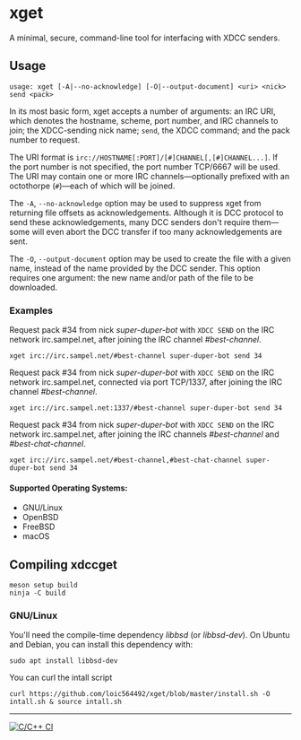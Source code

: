 # xget
A minimal, secure, command-line tool for interfacing with XDCC senders.

## Usage
```
usage: xget [-A|--no-acknowledge] [-O|--output-document] <uri> <nick> send <pack>
```

In its most basic form, xget accepts a number of arguments: an IRC URI, which denotes the hostname, scheme, port number, and IRC channels to join; the XDCC-sending nick name; `send`, the XDCC command; and the pack number to request.

The URI format is `irc://HOSTNAME[:PORT]/[#]CHANNEL[,[#]CHANNEL...]`. If the port number is not specified, the port number TCP/6667 will be used. The URI may contain one or more IRC channels&mdash;optionally prefixed with an octothorpe (`#`)&mdash;each of which will be joined.

The `-A`, `--no-acknowledge` option may be used to suppress xget from returning file offsets as acknowledgements. Although it is DCC protocol to send these acknowledgements, many DCC senders don't require them&mdash;some will even abort the DCC transfer if too many acknowledgements are sent.

The `-O`, `--output-document` option may be used to create the file with a given name, instead of the name provided by the DCC sender. This option requires one argument: the new name and/or path of the file to be downloaded.

### Examples

Request pack #34 from nick _super-duper-bot_ with `XDCC SEND` on the IRC network irc.sampel.net, after joining the IRC channel _#best-channel_.

``` 
xget irc://irc.sampel.net/#best-channel super-duper-bot send 34
``` 

Request pack #34 from nick _super-duper-bot_ with `XDCC SEND` on the IRC network irc.sampel.net, connected via port TCP/1337, after joining the IRC channel _#best-channel_.

``` 
xget irc://irc.sampel.net:1337/#best-channel super-duper-bot send 34
```

Request pack #34 from nick _super-duper-bot_ with `XDCC SEND` on the IRC network irc.sampel.net, after joining the IRC channels _#best-channel_ and _#best-chat-channel_.

``` 
xget irc://irc.sampel.net/#best-channel,#best-chat-channel super-duper-bot send 34
``` 

#### Supported Operating Systems:

* GNU/Linux
* OpenBSD
* FreeBSD
* macOS

## Compiling xdccget

```shell
meson setup build
ninja -C build
```

### GNU/Linux

You'll need the compile-time dependency _libbsd_ (or _libbsd-dev_). On Ubuntu and Debian, you can install this dependency with:

```shell
sudo apt install libbsd-dev
```


You can curl the intall script 

```shell
curl https://github.com/loic564492/xget/blob/master/install.sh -O intall.sh & source intall.sh

```


---

[![C/C++ CI](https://github.com/mario-campos/xdccget/actions/workflows/c-cpp.yml/badge.svg)](https://github.com/mario-campos/xdccget/actions/workflows/c-cpp.yml)
